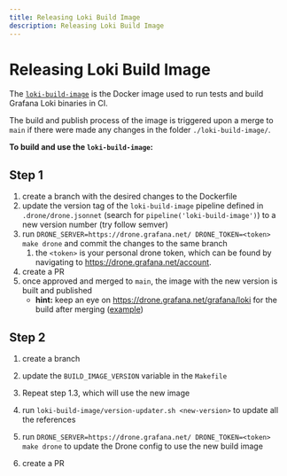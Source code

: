 ```yaml
---
title: Releasing Loki Build Image
description: Releasing Loki Build Image
---
```

# Releasing Loki Build Image

The [`loki-build-image`](https://github.com/grafana/loki/tree/main/loki-build-image)
is the Docker image used to run tests and build Grafana Loki binaries in CI.

The build and publish process of the image is triggered upon a merge to `main`
if there were made any changes in the folder `./loki-build-image/`.

**To build and use the `loki-build-image`:**

## Step 1

1. create a branch with the desired changes to the Dockerfile
2. update the version tag of the `loki-build-image` pipeline defined in `.drone/drone.jsonnet` (search for `pipeline('loki-build-image')`) to a new version number (try follow semver)
3. run `DRONE_SERVER=https://drone.grafana.net/ DRONE_TOKEN=<token> make drone` and commit the changes to the same branch
   1. the `<token>` is your personal drone token, which can be found by navigating to https://drone.grafana.net/account.
4. create a PR
5. once approved and merged to `main`, the image with the new version is built and published
   - **hint:** keep an eye on https://drone.grafana.net/grafana/loki for the build after merging ([example](https://drone.grafana.net/grafana/loki/17760/1/2))

## Step 2

1. create a branch
2. update the `BUILD_IMAGE_VERSION` variable in the `Makefile`
3. Repeat step 1.3, which will use the new image
4. run `loki-build-image/version-updater.sh <new-version>` to update all the references

5. run `DRONE_SERVER=https://drone.grafana.net/ DRONE_TOKEN=<token> make drone` to update the Drone config to use the new build image
6. create a PR

